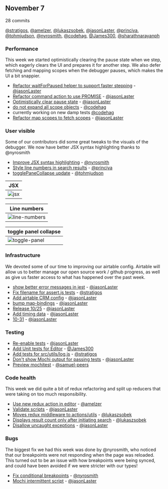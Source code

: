 ## November 7

28 commits

[@stratigos], [@amelzer], [@lukaszsobek], [@jasonLaster], [@princiya], [@tohmjudson], [@nyrosmith],
[@codehag], [@James300], [@sharathnarayanph]


### Performance

This week we started optimistically clearing the pause state when we step, which eagerly clears the UI and prepares it for another step. We also defer fetching and mapping scopes when the debugger pauses, which makes the UI a bit snappier.

* [Refactor waitForPaused helper to support faster stepping][pr-7] - [@jasonLaster]
* [Refactor command action to use PROMISE][pr-8] - [@jasonLaster]
* [Optimistically clear pause state][pr-26] - [@jasonLaster]
* [do not expand all scope objects][pr-17] - [@codehag]
* currently working on new damp tests [@codehag]
* [Refactor map scopes to fetch scopes][pr-5] - [@jasonLaster]


### User visible

Some of our contributors did some great tweaks to the visuals of the debugger. We now have better JSX syntax highlighting thanks to @nyrosmith

* [Improve JSX syntax highlighting][pr-27] - [@nyrosmith]
* [Style line numbers in search results][pr-6] - [@princiya]
* [togglePaneCollapse update][pr-12] - [@tohmjudson]

| JSX |
|--|
| ![jsx] |

| Line numbers |
|--|
| ![line-numbers] |

| toggle panel collapse |
|--|
| ![toggle-panel] |

[jsx]:https://user-images.githubusercontent.com/2511026/32187057-253f40ec-bda4-11e7-89bb-8c9dfb890f47.png
[line-numbers]:
https://user-images.githubusercontent.com/8022693/32213030-8a8717e0-be3f-11e7-9c03-09052dc47f54.png
[toggle-panel]:
https://user-images.githubusercontent.com/12687394/32090996-0f412468-baa7-11e7-90b4-e8f2919b94e5.gif

### Infrastructure

We devoted some of our time to improving our airtable config. Airtable will allow us to better manage our open source work / github progress, as well as give us faster access to what has happened over the past week.

* [show better error messages in jest][pr-4] - [@jasonLaster]
* [Fix filename for assert.js tests][pr-0] - [@stratigos]
* [Add airtable CRM config][pr-18] - [@jasonLaster]
* [bump map-bindings][pr-9] - [@jasonLaster]
* [Release 10/25][pr-10] - [@jasonLaster]
* [Add timing data][pr-11] - [@jasonLaster]
* [10-31][pr-13] - [@jasonLaster]

### Testing

* [Re-enable tests][pr-24] - [@jasonLaster]
* [Add Unit tests for Editor][pr-20] - [@James300]
* [Add tests for src/utils/log.js][pr-3] - [@stratigos]
* [Don't show Mochi output for passing tests][pr-16] - [@jasonLaster]
* [Preview mochitest][pr-28] - [@samuel-peers]

### Code health

This week we did quite a bit of redux refactoring and split up reducers that were taking on too much
responsibility.

* [Use new redux action in editor][pr-1] - [@amelzer]
* [Validate scripts][pr-15] - [@jasonLaster]
* [Moves redux middleware to actions/utils][pr-19] - [@lukaszsobek]
* [Displays result count only after initiating search][pr-2] - [@lukaszsobek]
* [Disallow uncaught exceptions][pr-25] - [@jasonLaster]

### Bugs

The biggest fix we had this week was done by @nyrosmith, who noticed that our breakpoints were not
responding when the page was reloaded. This turned out to be an issue with how breakpoints were
being synced, and could have been avoided if we were stricter with our types!

* [Fix conditional breakpoints][pr-14] - [@nyrosmith]
* [Mochi intermittent script][pr-23] - [@jasonLaster]


[pr-0]:https://github.com/firefox-devtools/debugger/pull/4548
[pr-1]:https://github.com/firefox-devtools/debugger/pull/4552
[pr-2]:https://github.com/firefox-devtools/debugger/pull/4525
[pr-3]:https://github.com/firefox-devtools/debugger/pull/4549
[pr-4]:https://github.com/firefox-devtools/debugger/pull/4558
[pr-5]:https://github.com/firefox-devtools/debugger/pull/4550
[pr-6]:https://github.com/firefox-devtools/debugger/pull/4541
[pr-7]:https://github.com/firefox-devtools/debugger/pull/4553
[pr-8]:https://github.com/firefox-devtools/debugger/pull/4554
[pr-9]:https://github.com/firefox-devtools/debugger/pull/4566
[pr-10]:https://github.com/firefox-devtools/debugger/pull/4493
[pr-11]:https://github.com/firefox-devtools/debugger/pull/4540
[pr-12]:https://github.com/firefox-devtools/debugger/pull/4508
[pr-13]:https://github.com/firefox-devtools/debugger/pull/4543
[pr-14]:https://github.com/firefox-devtools/debugger/pull/4465
[pr-15]:https://github.com/firefox-devtools/debugger/pull/4565
[pr-16]:https://github.com/firefox-devtools/debugger/pull/4580
[pr-17]:https://github.com/firefox-devtools/debugger/pull/4498
[pr-18]:https://github.com/firefox-devtools/debugger/pull/4582
[pr-19]:https://github.com/firefox-devtools/debugger/pull/4567
[pr-20]:https://github.com/firefox-devtools/debugger/pull/4522
[pr-21]:https://github.com/firefox-devtools/debugger/pull/4589
[pr-22]:https://github.com/firefox-devtools/debugger/pull/4595
[pr-23]:https://github.com/firefox-devtools/debugger/pull/4586
[pr-24]:https://github.com/firefox-devtools/debugger/pull/4564
[pr-25]:https://github.com/firefox-devtools/debugger/pull/4584
[pr-26]:https://github.com/firefox-devtools/debugger/pull/4557
[pr-27]:https://github.com/firefox-devtools/debugger/pull/4539
[pr-28]:https://github.com/firefox-devtools/debugger/pull/4603
[@stratigos]:http://github.com/stratigos
[@amelzer]:http://github.com/amelzer
[@lukaszsobek]:http://github.com/lukaszsobek
[@jasonLaster]:http://github.com/jasonLaster
[@princiya]:http://github.com/princiya
[@tohmjudson]:http://github.com/tohmjudson
[@nyrosmith]:http://github.com/nyrosmith
[@codehag]:http://github.com/codehag
[@James300]:http://github.com/James300
[@sharathnarayanph]:http://github.com/sharathnarayanph
[@samuel-peers]:http://github.com/samuel-peers
